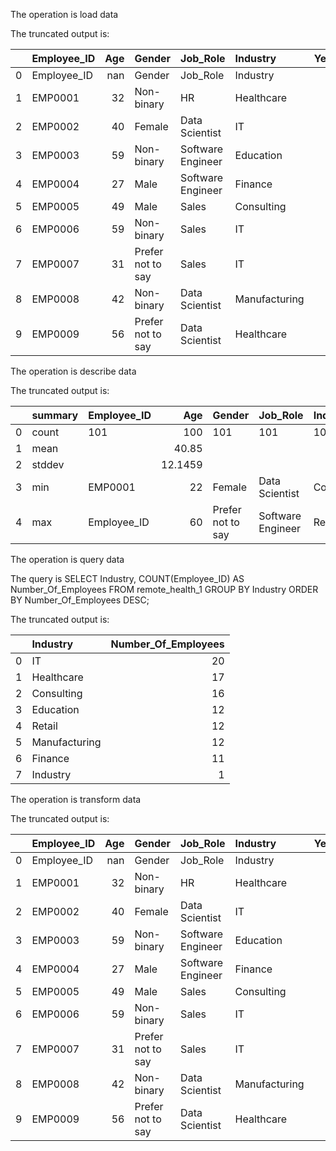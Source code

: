The operation is load data

The truncated output is: 

|    | Employee_ID   |   Age | Gender            | Job_Role          | Industry      |   Years_of_Experience | Work_Location   |   Hours_Worked_Per_Week |   Number_of_Virtual_Meetings |   Work_Life_Balance_Rating |
|---:|:--------------|------:|:------------------|:------------------|:--------------|----------------------:|:----------------|------------------------:|-----------------------------:|---------------------------:|
|  0 | Employee_ID   |   nan | Gender            | Job_Role          | Industry      |                   nan | Work_Location   |                     nan |                          nan |                        nan |
|  1 | EMP0001       |    32 | Non-binary        | HR                | Healthcare    |                    13 | Hybrid          |                      47 |                            7 |                          2 |
|  2 | EMP0002       |    40 | Female            | Data Scientist    | IT            |                     3 | Remote          |                      52 |                            4 |                          1 |
|  3 | EMP0003       |    59 | Non-binary        | Software Engineer | Education     |                    22 | Hybrid          |                      46 |                           11 |                          5 |
|  4 | EMP0004       |    27 | Male              | Software Engineer | Finance       |                    20 | Onsite          |                      32 |                            8 |                          4 |
|  5 | EMP0005       |    49 | Male              | Sales             | Consulting    |                    32 | Onsite          |                      35 |                           12 |                          2 |
|  6 | EMP0006       |    59 | Non-binary        | Sales             | IT            |                    31 | Hybrid          |                      39 |                            3 |                          4 |
|  7 | EMP0007       |    31 | Prefer not to say | Sales             | IT            |                    24 | Remote          |                      51 |                            7 |                          3 |
|  8 | EMP0008       |    42 | Non-binary        | Data Scientist    | Manufacturing |                     6 | Onsite          |                      54 |                            7 |                          3 |
|  9 | EMP0009       |    56 | Prefer not to say | Data Scientist    | Healthcare    |                     9 | Hybrid          |                      24 |                            4 |                          2 |

The operation is describe data

The truncated output is: 

|    | summary   | Employee_ID   |      Age | Gender            | Job_Role          | Industry   |   Years_of_Experience | Work_Location   |   Hours_Worked_Per_Week |   Number_of_Virtual_Meetings |   Work_Life_Balance_Rating |
|---:|:----------|:--------------|---------:|:------------------|:------------------|:-----------|----------------------:|:----------------|------------------------:|-----------------------------:|---------------------------:|
|  0 | count     | 101           | 100      | 101               | 101               | 101        |              100      | 101             |                100      |                    100       |                  100       |
|  1 | mean      |               |  40.85   |                   |                   |            |               18.46   |                 |                 39.12   |                      8.44    |                    3.02    |
|  2 | stddev    |               |  12.1459 |                   |                   |            |               10.0689 |                 |                 12.3822 |                      4.40917 |                    1.30252 |
|  3 | min       | EMP0001       |  22      | Female            | Data Scientist    | Consulting |                1      | Hybrid          |                 20      |                      0       |                    1       |
|  4 | max       | Employee_ID   |  60      | Prefer not to say | Software Engineer | Retail     |               35      | Work_Location   |                 60      |                     15       |                    5       |

The operation is query data

The query is SELECT Industry, COUNT(Employee_ID)
        AS Number_Of_Employees 
        FROM remote_health_1 
        GROUP BY Industry 
        ORDER BY Number_Of_Employees DESC;

The truncated output is: 

|    | Industry      |   Number_Of_Employees |
|---:|:--------------|----------------------:|
|  0 | IT            |                    20 |
|  1 | Healthcare    |                    17 |
|  2 | Consulting    |                    16 |
|  3 | Education     |                    12 |
|  4 | Retail        |                    12 |
|  5 | Manufacturing |                    12 |
|  6 | Finance       |                    11 |
|  7 | Industry      |                     1 |

The operation is transform data

The truncated output is: 

|    | Employee_ID   |   Age | Gender            | Job_Role          | Industry      |   Years_of_Experience | Work_Location   |   Hours_Worked_Per_Week |   Number_of_Virtual_Meetings |   Work_Life_Balance_Rating | Occupation_Category   |
|---:|:--------------|------:|:------------------|:------------------|:--------------|----------------------:|:----------------|------------------------:|-----------------------------:|---------------------------:|:----------------------|
|  0 | Employee_ID   |   nan | Gender            | Job_Role          | Industry      |                   nan | Work_Location   |                     nan |                          nan |                        nan | Other                 |
|  1 | EMP0001       |    32 | Non-binary        | HR                | Healthcare    |                    13 | Hybrid          |                      47 |                            7 |                          2 | Onsite                |
|  2 | EMP0002       |    40 | Female            | Data Scientist    | IT            |                     3 | Remote          |                      52 |                            4 |                          1 | Remote                |
|  3 | EMP0003       |    59 | Non-binary        | Software Engineer | Education     |                    22 | Hybrid          |                      46 |                           11 |                          5 | Onsite                |
|  4 | EMP0004       |    27 | Male              | Software Engineer | Finance       |                    20 | Onsite          |                      32 |                            8 |                          4 | Onsite                |
|  5 | EMP0005       |    49 | Male              | Sales             | Consulting    |                    32 | Onsite          |                      35 |                           12 |                          2 | Onsite                |
|  6 | EMP0006       |    59 | Non-binary        | Sales             | IT            |                    31 | Hybrid          |                      39 |                            3 |                          4 | Onsite                |
|  7 | EMP0007       |    31 | Prefer not to say | Sales             | IT            |                    24 | Remote          |                      51 |                            7 |                          3 | Remote                |
|  8 | EMP0008       |    42 | Non-binary        | Data Scientist    | Manufacturing |                     6 | Onsite          |                      54 |                            7 |                          3 | Onsite                |
|  9 | EMP0009       |    56 | Prefer not to say | Data Scientist    | Healthcare    |                     9 | Hybrid          |                      24 |                            4 |                          2 | Onsite                |

